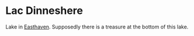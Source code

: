 # Lac Dinneshere

Lake in [Easthaven](Easthaven.md). Supposedly there is a treasure at the bottom of this lake.